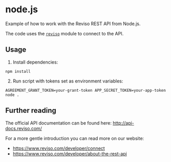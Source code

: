 # node.js

Example of how to work with the Reviso REST API from Node.js.

The code uses the [`reviso`](https://github.com/revisohq/node-reviso) module to connect to the API.

## Usage

1) Install dependencies:

```
npm install
```

2) Run script with tokens set as environment variables:

```
AGREEMENT_GRANT_TOKEN=your-grant-token APP_SECRET_TOKEN=your-app-token node .
```

## Further reading

The official API documentation can be found here: http://api-docs.reviso.com/

For a more gentle introduction you can read more on our website: 

 - https://www.reviso.com/developer/connect
 - https://www.reviso.com/developer/about-the-rest-api
